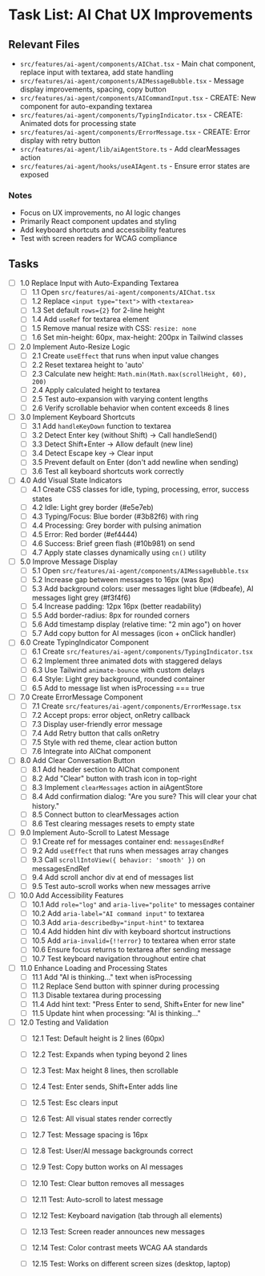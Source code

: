 # Task List: AI Chat UX Improvements

## Relevant Files

- `src/features/ai-agent/components/AIChat.tsx` - Main chat component, replace input with textarea, add state handling
- `src/features/ai-agent/components/AIMessageBubble.tsx` - Message display improvements, spacing, copy button
- `src/features/ai-agent/components/AICommandInput.tsx` - CREATE: New component for auto-expanding textarea
- `src/features/ai-agent/components/TypingIndicator.tsx` - CREATE: Animated dots for processing state
- `src/features/ai-agent/components/ErrorMessage.tsx` - CREATE: Error display with retry button
- `src/features/ai-agent/lib/aiAgentStore.ts` - Add clearMessages action
- `src/features/ai-agent/hooks/useAIAgent.ts` - Ensure error states are exposed

### Notes

- Focus on UX improvements, no AI logic changes
- Primarily React component updates and styling
- Add keyboard shortcuts and accessibility features
- Test with screen readers for WCAG compliance

## Tasks

- [ ] 1.0 Replace Input with Auto-Expanding Textarea
  - [ ] 1.1 Open `src/features/ai-agent/components/AIChat.tsx`
  - [ ] 1.2 Replace `<input type="text">` with `<textarea>`
  - [ ] 1.3 Set default `rows={2}` for 2-line height
  - [ ] 1.4 Add `useRef` for textarea element
  - [ ] 1.5 Remove manual resize with CSS: `resize: none`
  - [ ] 1.6 Set min-height: 60px, max-height: 200px in Tailwind classes

- [ ] 2.0 Implement Auto-Resize Logic
  - [ ] 2.1 Create `useEffect` that runs when input value changes
  - [ ] 2.2 Reset textarea height to 'auto'
  - [ ] 2.3 Calculate new height: `Math.min(Math.max(scrollHeight, 60), 200)`
  - [ ] 2.4 Apply calculated height to textarea
  - [ ] 2.5 Test auto-expansion with varying content lengths
  - [ ] 2.6 Verify scrollable behavior when content exceeds 8 lines

- [ ] 3.0 Implement Keyboard Shortcuts
  - [ ] 3.1 Add `handleKeyDown` function to textarea
  - [ ] 3.2 Detect Enter key (without Shift) → Call handleSend()
  - [ ] 3.3 Detect Shift+Enter → Allow default (new line)
  - [ ] 3.4 Detect Escape key → Clear input
  - [ ] 3.5 Prevent default on Enter (don't add newline when sending)
  - [ ] 3.6 Test all keyboard shortcuts work correctly

- [ ] 4.0 Add Visual State Indicators
  - [ ] 4.1 Create CSS classes for idle, typing, processing, error, success states
  - [ ] 4.2 Idle: Light grey border (#e5e7eb)
  - [ ] 4.3 Typing/Focus: Blue border (#3b82f6) with ring
  - [ ] 4.4 Processing: Grey border with pulsing animation
  - [ ] 4.5 Error: Red border (#ef4444)
  - [ ] 4.6 Success: Brief green flash (#10b981) on send
  - [ ] 4.7 Apply state classes dynamically using `cn()` utility

- [ ] 5.0 Improve Message Display
  - [ ] 5.1 Open `src/features/ai-agent/components/AIMessageBubble.tsx`
  - [ ] 5.2 Increase gap between messages to 16px (was 8px)
  - [ ] 5.3 Add background colors: user messages light blue (#dbeafe), AI messages light grey (#f3f4f6)
  - [ ] 5.4 Increase padding: 12px 16px (better readability)
  - [ ] 5.5 Add border-radius: 8px for rounded corners
  - [ ] 5.6 Add timestamp display (relative time: "2 min ago") on hover
  - [ ] 5.7 Add copy button for AI messages (icon + onClick handler)

- [ ] 6.0 Create TypingIndicator Component
  - [ ] 6.1 Create `src/features/ai-agent/components/TypingIndicator.tsx`
  - [ ] 6.2 Implement three animated dots with staggered delays
  - [ ] 6.3 Use Tailwind `animate-bounce` with custom delays
  - [ ] 6.4 Style: Light grey background, rounded container
  - [ ] 6.5 Add to message list when isProcessing === true

- [ ] 7.0 Create ErrorMessage Component
  - [ ] 7.1 Create `src/features/ai-agent/components/ErrorMessage.tsx`
  - [ ] 7.2 Accept props: error object, onRetry callback
  - [ ] 7.3 Display user-friendly error message
  - [ ] 7.4 Add Retry button that calls onRetry
  - [ ] 7.5 Style with red theme, clear action button
  - [ ] 7.6 Integrate into AIChat component

- [ ] 8.0 Add Clear Conversation Button
  - [ ] 8.1 Add header section to AIChat component
  - [ ] 8.2 Add "Clear" button with trash icon in top-right
  - [ ] 8.3 Implement `clearMessages` action in aiAgentStore
  - [ ] 8.4 Add confirmation dialog: "Are you sure? This will clear your chat history."
  - [ ] 8.5 Connect button to clearMessages action
  - [ ] 8.6 Test clearing messages resets to empty state

- [ ] 9.0 Implement Auto-Scroll to Latest Message
  - [ ] 9.1 Create ref for messages container end: `messagesEndRef`
  - [ ] 9.2 Add `useEffect` that runs when messages array changes
  - [ ] 9.3 Call `scrollIntoView({ behavior: 'smooth' })` on messagesEndRef
  - [ ] 9.4 Add scroll anchor div at end of messages list
  - [ ] 9.5 Test auto-scroll works when new messages arrive

- [ ] 10.0 Add Accessibility Features
  - [ ] 10.1 Add `role="log"` and `aria-live="polite"` to messages container
  - [ ] 10.2 Add `aria-label="AI command input"` to textarea
  - [ ] 10.3 Add `aria-describedby="input-hint"` to textarea
  - [ ] 10.4 Add hidden hint div with keyboard shortcut instructions
  - [ ] 10.5 Add `aria-invalid={!!error}` to textarea when error state
  - [ ] 10.6 Ensure focus returns to textarea after sending message
  - [ ] 10.7 Test keyboard navigation throughout entire chat

- [ ] 11.0 Enhance Loading and Processing States
  - [ ] 11.1 Add "AI is thinking..." text when isProcessing
  - [ ] 11.2 Replace Send button with spinner during processing
  - [ ] 11.3 Disable textarea during processing
  - [ ] 11.4 Add hint text: "Press Enter to send, Shift+Enter for new line"
  - [ ] 11.5 Update hint when processing: "AI is thinking..."

- [ ] 12.0 Testing and Validation
  - [ ] 12.1 Test: Default height is 2 lines (60px)
  - [ ] 12.2 Test: Expands when typing beyond 2 lines
  - [ ] 12.3 Test: Max height 8 lines, then scrollable
  - [ ] 12.4 Test: Enter sends, Shift+Enter adds line
  - [ ] 12.5 Test: Esc clears input
  - [ ] 12.6 Test: All visual states render correctly
  - [ ] 12.7 Test: Message spacing is 16px
  - [ ] 12.8 Test: User/AI message backgrounds correct
  - [ ] 12.9 Test: Copy button works on AI messages
  - [ ] 12.10 Test: Clear button removes all messages
  - [ ] 12.11 Test: Auto-scroll to latest message
  - [ ] 12.12 Test: Keyboard navigation (tab through all elements)
  - [ ] 12.13 Test: Screen reader announces new messages
  - [ ] 12.14 Test: Color contrast meets WCAG AA standards
  - [ ] 12.15 Test: Works on different screen sizes (desktop, laptop)

